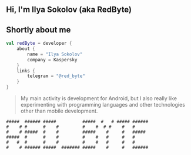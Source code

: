 ## Hi, I'm Ilya Sokolov (aka RedByte)
<!-- [![RedByte GitHub stats](https://github-readme-stats.vercel.app/api?username=i-redbyte&show_icons=true&theme=gotham)](https://github.com/i-redbyte)

[![RedByte's stats](https://github-readme-stats.vercel.app/api/top-langs/?username=i-redbyte&layout=compact)](https://github.com/i-redbyte) -->
<!-- <p align="center">
  <table>
  <tr>
      <td>
        <img 
             width="550px" 
             align="left" 
             src="https://github-readme-stats.vercel.app/api?username=i-redbyte&hide_border=true&count_private=false&layout=compact&hide_title=true&show_icons=true&theme=merko"/>
    </td>
      <td>
        <img 
             width="550px" 
             src="https://github-readme-stats.vercel.app/api/top-langs/?username=i-redbyte&langs_count=10&hide=html&layout=compact&hide_border=true&hide_title=true&theme=merko" />
    </td>
  </tr>   
</table>
</p> -->

## Shortly about me

```kotlin
val redByte = developer {
    about {
        name = "Ilya Sokolov"
        company = Kaspersky
    }
    links {
        telegram = "@red_byte"
    }
}
```

>My main activity is development for Android, but I also really like experimenting with programming languages and other technologies other than mobile development.


```
#####  ###### #####          #####  #   # ##### ###### 
#    # #      #    #         #    #  # #    #   #      
#    # #####  #    #         #####    #     #   #####  
#####  #      #    #         #    #   #     #   #      
#   #  #      #    #         #    #   #     #   #      
#    # ###### #####  ####### #####    #     #   ###### 
```
